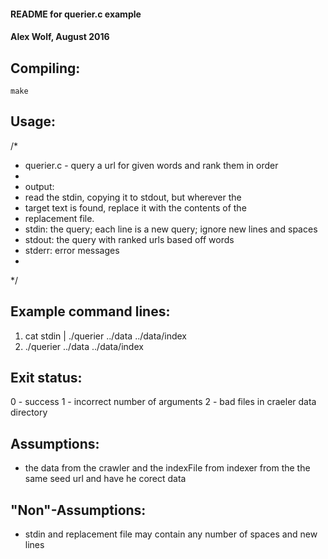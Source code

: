 #### README for querier.c example
#### Alex Wolf, August 2016

## Compiling:
	make

## Usage:
/* 
 * querier.c - query a url for given words and rank them in order
 * 
 * output:
 *   read the stdin, copying it to stdout, but wherever the 
 *   target text is found, replace it with the contents of the 
 *   replacement file.
 * stdin: the query; each line is a new query; ignore new lines and spaces
 * stdout: the query with ranked urls based off words
 * stderr: error messages
 *
 */

## Example command lines:

  1. cat stdin | ./querier  ../data ../data/index
  2. ./querier  ../data ../data/index

## Exit status:

  0 - success
  1 - incorrect number of arguments
  2 - bad files in craeler data directory

## Assumptions:

- the data from the crawler and the indexFile from indexer from the the same seed url and have he corect data

## "Non"-Assumptions:

- stdin and replacement file may contain any number of spaces and new lines

